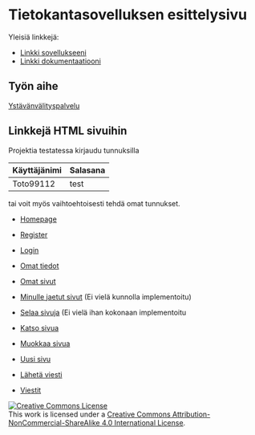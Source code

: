 # Tietokantasovelluksen esittelysivu

Yleisiä linkkejä:

* [Linkki sovellukseeni](https://protected-reef-49430.herokuapp.com/)
* [Linkki dokumentaatiooni](https://github.com/Zudoku/tsoha-ystavapalvelu/blob/master/doc/dokumentaatio.pdf)

## Työn aihe

[Ystävänvälityspalvelu](http://advancedkittenry.github.io/suunnittelu_ja_tyoymparisto/aiheet/Ystavanvalityspalvelu.html) 

## Linkkejä HTML sivuihin

Projektia testatessa kirjaudu tunnuksilla

| Käyttäjänimi  | Salasana  |
|---|---|
| Toto99112  | test  |

tai voit myös vaihtoehtoisesti tehdä omat tunnukset.

* [Homepage](https://protected-reef-49430.herokuapp.com/)
* [Register](https://protected-reef-49430.herokuapp.com/register)
* [Login](https://protected-reef-49430.herokuapp.com/login)

* [Omat tiedot](https://protected-reef-49430.herokuapp.com/profile/1)
* [Omat sivut](https://protected-reef-49430.herokuapp.com/mypages)

* [Minulle jaetut sivut](https://protected-reef-49430.herokuapp.com/sharedpages) (Ei vielä kunnolla implementoitu)
* [Selaa sivuja](https://protected-reef-49430.herokuapp.com/pagelist) (Ei vielä ihan kokonaan implementoitu
* [Katso sivua](https://protected-reef-49430.herokuapp.com/page/1)
* [Muokkaa sivua](https://protected-reef-49430.herokuapp.com/page/1/edit)
* [Uusi sivu](https://protected-reef-49430.herokuapp.com/newpage)

* [Lähetä viesti](https://protected-reef-49430.herokuapp.com/message/2/send)
* [Viestit](https://protected-reef-49430.herokuapp.com/mymessages)

<a rel="license" href="http://creativecommons.org/licenses/by-nc-sa/4.0/"><img alt="Creative Commons License" style="border-width:0" src="https://i.creativecommons.org/l/by-nc-sa/4.0/88x31.png" /></a><br />This work is licensed under a <a rel="license" href="http://creativecommons.org/licenses/by-nc-sa/4.0/">Creative Commons Attribution-NonCommercial-ShareAlike 4.0 International License</a>.

